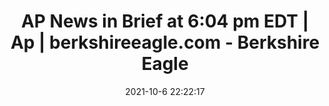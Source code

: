 ---
"title": "AP News in Brief at 6:04 pm EDT | Ap | berkshireeagle.com - Berkshire Eagle"
"date": "2021-10-6 22:22:17"
"feed_name": "GOOGLENEWSDRILLING"
"feed_website": "https://news.google.com/search?q=drilling%2Bincident&hl=en-US&gl=US&ceid=US:en"
"feed_rss": "https://news.google.com/rss/search?q=drilling%2Bincident&hl=en-US&gl=US&ceid=US:en"
"link": "https://www.berkshireeagle.com/ap/national/ap-news-in-brief-at-6-04-p-m-edt/article_cce0a704-7d84-57d0-9a6d-f47f9765a956.html"
"source": "{'href': 'https://www.berkshireeagle.com', 'title': 'Berkshire Eagle'}"
"file": "_posts/2021-1-1-de8aae9f9486a794283b093fb2c83cd8912f961b.md"
"accident": "0"
"drilling": "0"
"dead": "0"
"injured": "0"
"arrested": "0"
"place": "unknown place"
"where": "unknown site"
"causes": "unknown"
"place_uri": "unknown place"
---